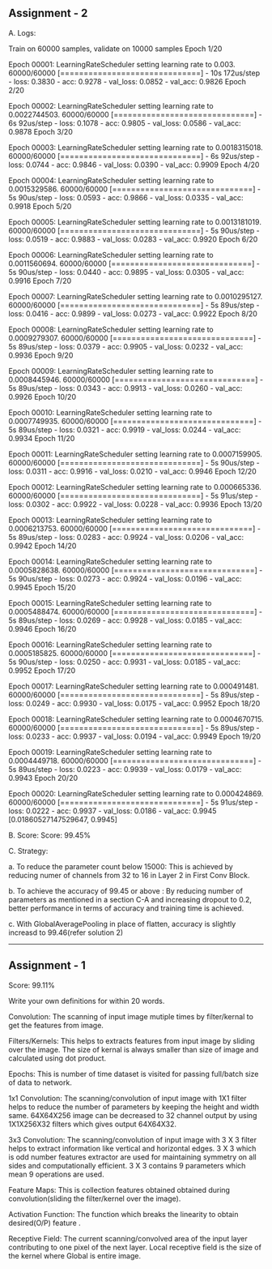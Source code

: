 Assignment - 2
------------------------------------------------------------------------------------------------------------------------------
A. Logs:

Train on 60000 samples, validate on 10000 samples
Epoch 1/20

Epoch 00001: LearningRateScheduler setting learning rate to 0.003.
60000/60000 [==============================] - 10s 172us/step - loss: 0.3830 - acc: 0.9278 - val_loss: 0.0852 - val_acc: 0.9826
Epoch 2/20

Epoch 00002: LearningRateScheduler setting learning rate to 0.0022744503.
60000/60000 [==============================] - 6s 92us/step - loss: 0.1078 - acc: 0.9805 - val_loss: 0.0586 - val_acc: 0.9878
Epoch 3/20

Epoch 00003: LearningRateScheduler setting learning rate to 0.0018315018.
60000/60000 [==============================] - 6s 92us/step - loss: 0.0744 - acc: 0.9846 - val_loss: 0.0390 - val_acc: 0.9909
Epoch 4/20

Epoch 00004: LearningRateScheduler setting learning rate to 0.0015329586.
60000/60000 [==============================] - 5s 90us/step - loss: 0.0593 - acc: 0.9866 - val_loss: 0.0335 - val_acc: 0.9918
Epoch 5/20

Epoch 00005: LearningRateScheduler setting learning rate to 0.0013181019.
60000/60000 [==============================] - 5s 90us/step - loss: 0.0519 - acc: 0.9883 - val_loss: 0.0283 - val_acc: 0.9920
Epoch 6/20

Epoch 00006: LearningRateScheduler setting learning rate to 0.0011560694.
60000/60000 [==============================] - 5s 90us/step - loss: 0.0440 - acc: 0.9895 - val_loss: 0.0305 - val_acc: 0.9916
Epoch 7/20

Epoch 00007: LearningRateScheduler setting learning rate to 0.0010295127.
60000/60000 [==============================] - 5s 89us/step - loss: 0.0416 - acc: 0.9899 - val_loss: 0.0273 - val_acc: 0.9922
Epoch 8/20

Epoch 00008: LearningRateScheduler setting learning rate to 0.0009279307.
60000/60000 [==============================] - 5s 89us/step - loss: 0.0379 - acc: 0.9905 - val_loss: 0.0232 - val_acc: 0.9936
Epoch 9/20

Epoch 00009: LearningRateScheduler setting learning rate to 0.0008445946.
60000/60000 [==============================] - 5s 89us/step - loss: 0.0343 - acc: 0.9913 - val_loss: 0.0260 - val_acc: 0.9926
Epoch 10/20

Epoch 00010: LearningRateScheduler setting learning rate to 0.0007749935.
60000/60000 [==============================] - 5s 89us/step - loss: 0.0321 - acc: 0.9919 - val_loss: 0.0244 - val_acc: 0.9934
Epoch 11/20

Epoch 00011: LearningRateScheduler setting learning rate to 0.0007159905.
60000/60000 [==============================] - 5s 90us/step - loss: 0.0311 - acc: 0.9916 - val_loss: 0.0210 - val_acc: 0.9946
Epoch 12/20

Epoch 00012: LearningRateScheduler setting learning rate to 0.000665336.
60000/60000 [==============================] - 5s 91us/step - loss: 0.0302 - acc: 0.9922 - val_loss: 0.0228 - val_acc: 0.9936
Epoch 13/20

Epoch 00013: LearningRateScheduler setting learning rate to 0.0006213753.
60000/60000 [==============================] - 5s 89us/step - loss: 0.0283 - acc: 0.9924 - val_loss: 0.0206 - val_acc: 0.9942
Epoch 14/20

Epoch 00014: LearningRateScheduler setting learning rate to 0.0005828638.
60000/60000 [==============================] - 5s 90us/step - loss: 0.0273 - acc: 0.9924 - val_loss: 0.0196 - val_acc: 0.9945
Epoch 15/20

Epoch 00015: LearningRateScheduler setting learning rate to 0.0005488474.
60000/60000 [==============================] - 5s 89us/step - loss: 0.0269 - acc: 0.9928 - val_loss: 0.0185 - val_acc: 0.9946
Epoch 16/20

Epoch 00016: LearningRateScheduler setting learning rate to 0.0005185825.
60000/60000 [==============================] - 5s 90us/step - loss: 0.0250 - acc: 0.9931 - val_loss: 0.0185 - val_acc: 0.9952
Epoch 17/20

Epoch 00017: LearningRateScheduler setting learning rate to 0.000491481.
60000/60000 [==============================] - 5s 89us/step - loss: 0.0249 - acc: 0.9930 - val_loss: 0.0175 - val_acc: 0.9952
Epoch 18/20

Epoch 00018: LearningRateScheduler setting learning rate to 0.0004670715.
60000/60000 [==============================] - 5s 89us/step - loss: 0.0233 - acc: 0.9937 - val_loss: 0.0194 - val_acc: 0.9949
Epoch 19/20

Epoch 00019: LearningRateScheduler setting learning rate to 0.0004449718.
60000/60000 [==============================] - 5s 89us/step - loss: 0.0223 - acc: 0.9939 - val_loss: 0.0179 - val_acc: 0.9943
Epoch 20/20

Epoch 00020: LearningRateScheduler setting learning rate to 0.000424869.
60000/60000 [==============================] - 5s 91us/step - loss: 0.0222 - acc: 0.9937 - val_loss: 0.0186 - val_acc: 0.9945
[0.01860527147529647, 0.9945]

B. Score:
Score:    99.45%

C. Strategy:

a. To reduce the parameter count below 15000: This is achieved by reducing numer of channels from 32 to 16 in Layer 2 in First Conv Block.

b. To achieve the accuracy of 99.45 or above : By reducing number of parameters as mentioned in a section C-A and increasing dropout to 0.2, better performance in terms of accuracy and training time is achieved.

c. With GlobalAveragePooling in place of flatten, accuracy is slightly increasd to 99.46(refer solution 2)

------------------------------------------------------------------------------------------------------------------------------
Assignment - 1
------------------------------------------------------------------------------------------------------------------------------

Score:    99.11%

Write your own definitions for within 20 words.

Convolution: The scanning of input image mutiple times by filter/kernal to get the features from image. 

Filters/Kernels: This helps to extracts features from input image by sliding over the image. The size of kernal is always 
smaller than size of image and calculated using dot product.

Epochs: This is number of time dataset is visited for passing full/batch size of data to network.

1x1 Convolution: The scanning/convolution of input image with 1X1 filter helps to reduce the number of parameters by keeping the height and width same. 64X64X256 image can be decreased to 32 channel output by using 1X1X256X32 filters which gives output 64X64X32.

3x3 Convolution: The scanning/convolution of input image with 3 X 3 filter helps to extract information like vertical and horizontal edges. 3 X 3 which is odd number features extractor are used for maintaining symmetry on all sides and computationally efficient.
3 X 3 contains 9 parameters which mean 9 operations are used.

Feature Maps: This is collection features obtained obtained during convolution(sliding the filter/kernel over the image).

Activation Function: The function  which breaks the linearity to obtain desired(O/P) feature .

Receptive Field: The current scanning/convolved area of the input layer contributing to one pixel of the next layer. Local receptive field is the size of the kernel where Global is entire image.


